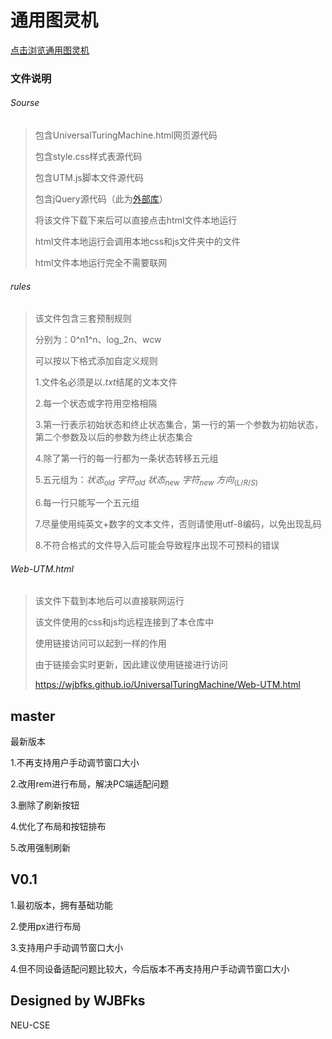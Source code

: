 # 通用图灵机

[点击浏览通用图灵机](https://wjbfks.github.io/UniversalTuringMachine/Web-UTM.html)

### 文件说明

###### Sourse

> 包含UniversalTuringMachine.html网页源代码
>
> 包含style.css样式表源代码
>
> 包含UTM.js脚本文件源代码
>
> 包含jQuery源代码（此为[外部库](https://code.jquery.com/jquery-3.5.1.min.js)）
>
> 将该文件下载下来后可以直接点击html文件本地运行
>
> html文件本地运行会调用本地css和js文件夹中的文件
>
> html文件本地运行完全不需要联网

###### rules

> 该文件包含三套预制规则
>
> 分别为：0^n1^n、log_2n、wcw
>
> 可以按以下格式添加自定义规则
>
> 1.文件名必须是以$.txt$结尾的文本文件
>
> 2.每一个状态或字符用空格相隔
>
> 3.第一行表示初始状态和终止状态集合，第一行的第一个参数为初始状态，第二个参数及以后的参数为终止状态集合
>
> 4.除了第一行的每一行都为一条状态转移五元组
>
> 5.五元组为：$状态_{old}$  $字符_{old}$  $状态_{new}$  $字符_{new}$  $方向_{(L/R/S)}$
>
> 6.每一行只能写一个五元组
>
> 7.尽量使用纯英文+数字的文本文件，否则请使用utf-8编码，以免出现乱码
>
> 8.不符合格式的文件导入后可能会导致程序出现不可预料的错误

###### Web-UTM.html

> 该文件下载到本地后可以直接联网运行
>
> 该文件使用的css和js均远程连接到了本仓库中
>
> 使用链接访问可以起到一样的作用
>
> 由于链接会实时更新，因此建议使用链接进行访问
>
> https://wjbfks.github.io/UniversalTuringMachine/Web-UTM.html

## master

最新版本

1.不再支持用户手动调节窗口大小

2.改用rem进行布局，解决PC端适配问题

3.删除了刷新按钮

4.优化了布局和按钮排布

5.改用强制刷新

## V0.1

1.最初版本，拥有基础功能

2.使用px进行布局

3.支持用户手动调节窗口大小

4.但不同设备适配问题比较大，今后版本不再支持用户手动调节窗口大小

## Designed by WJBFks

NEU-CSE
